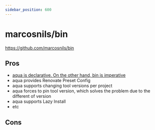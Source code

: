```yaml
---
sidebar_position: 600
---
```


# marcosnils/bin

https://github.com/marcosnils/bin

## Pros

* [aqua is declarative. On the other hand, bin is imperative](/docs/reference/declarative-imperative)
* aqua provides Renovate Preset Config
* aqua supports changing tool versions per project
* aqua forces to pin tool version, which solves the problem due to the different of version
* aqua supports Lazy Install
* etc

## Cons
